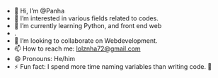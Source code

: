 - 👋 Hi, I’m @Panha
- 👀 I’m interested in various fields related to codes.
- 🌱 I’m currently learning Python, and front end web
- .
- 💞️ I’m looking to collaborate on Webdevelopment.
- 📫 How to reach me: lolznha72@gmail.com
- 😄 Pronouns: He/him
- ⚡ Fun fact: I spend more time naming variables than writing code. 🥲

<!---
Panha-user/Panha-user is a ✨ special ✨ repository because its `README.md` (this file) appears on your GitHub profile.
You can click the Preview link to take a look at your changes.
--->
